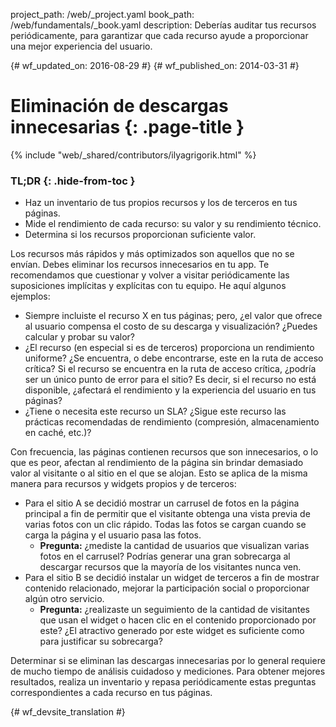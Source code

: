 project_path: /web/_project.yaml
book_path: /web/fundamentals/_book.yaml
description: Deberías auditar tus recursos periódicamente, para garantizar que cada recurso ayude a proporcionar una mejor experiencia del usuario.

{# wf_updated_on: 2016-08-29 #}
{# wf_published_on: 2014-03-31 #}

# Eliminación de descargas innecesarias {: .page-title }

{% include "web/_shared/contributors/ilyagrigorik.html" %}

### TL;DR {: .hide-from-toc }
* Haz un inventario de tus propios recursos y los de terceros en tus páginas.
* Mide el rendimiento de cada recurso: su valor y su rendimiento técnico.
* Determina si los recursos proporcionan suficiente valor.

Los recursos más rápidos y más optimizados son aquellos que no se envían. Debes eliminar los recursos innecesarios en tu app. Te recomendamos que cuestionar y volver a visitar periódicamente las suposiciones implícitas y explícitas con tu equipo. He aquí algunos ejemplos:

* Siempre incluiste el recurso X en tus páginas; pero, ¿el valor que ofrece al usuario compensa el costo de su descarga y visualización? ¿Puedes calcular y probar su valor?
* ¿El recurso (en especial si es de terceros) proporciona un rendimiento uniforme? ¿Se encuentra, o debe encontrarse, este en la ruta de acceso crítica? Si el recurso se encuentra en la ruta de acceso crítica, ¿podría ser un único punto de error para el sitio? Es decir, si el recurso no está disponible, ¿afectará el rendimiento y la experiencia del usuario en tus páginas?
* ¿Tiene o necesita este recurso un SLA? ¿Sigue este recurso las prácticas recomendadas de rendimiento (compresión, almacenamiento en caché, etc.)?

Con frecuencia, las páginas contienen recursos que son innecesarios, o lo que es peor, afectan al rendimiento de la página sin brindar demasiado valor al visitante o al sitio en el que se alojan. Esto se aplica de la misma manera para recursos y widgets propios y de terceros:

* Para el sitio A se decidió mostrar un carrusel de fotos en la página principal a fin de permitir que el visitante obtenga una vista previa de varias fotos con un clic rápido. Todas las fotos se cargan cuando se carga la página y el usuario pasa las fotos.
    * **Pregunta:** ¿mediste la cantidad de usuarios que visualizan varias fotos en el carrusel? Podrías generar una gran sobrecarga al descargar recursos que la mayoría de los visitantes nunca ven.
* Para el sitio B se decidió instalar un widget de terceros a fin de mostrar contenido relacionado, mejorar la participación social o proporcionar algún otro servicio.
    * **Pregunta:** ¿realizaste un seguimiento de la cantidad de visitantes que usan el widget o hacen clic en el contenido proporcionado por este? ¿El atractivo generado por este widget es suficiente como para justificar su sobrecarga?

Determinar si se eliminan las descargas innecesarias por lo general requiere de mucho tiempo de análisis cuidadoso y mediciones. Para obtener mejores resultados, realiza un inventario y repasa periódicamente estas preguntas correspondientes a cada recurso en tus páginas.


{# wf_devsite_translation #}
